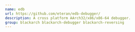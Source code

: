 ```yaml
---
name: edb
url: https://github.com/eteran/edb-debugger/
description: A cross platform AArch32/x86/x86-64 debugger.
group: blackarch blackarch-debugger blackarch-reversing
---
```

